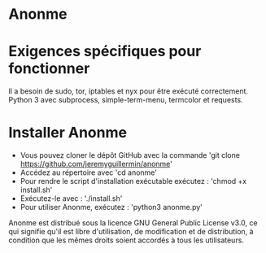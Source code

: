 # Anonme
# Exigences spécifiques pour fonctionner 
Il a besoin de sudo, tor, iptables et nyx pour être exécuté correctement. Python 3 avec subprocess, simple-term-menu, termcolor et requests.

# Installer Anonme
* Vous pouvez cloner le dépôt GitHub avec la commande 'git clone https://github.com/jeremyguillermin/anonme'
* Accédez au répertoire avec 'cd anonme' 
* Pour rendre le script d'installation exécutable exécutez : 'chmod +x install.sh' 
* Exécutez-le avec : './install.sh'
* Pour utiliser Anonme, exécutez : 'python3 anonme.py'

Anonme est distribué sous la licence GNU General Public License v3.0, ce qui signifie qu'il est libre d'utilisation, de modification et de distribution, à condition que les mêmes droits soient accordés à tous les utilisateurs.

